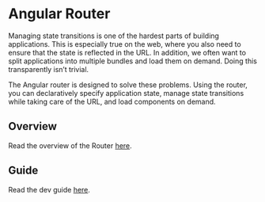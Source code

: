 Angular Router
=========

Managing state transitions is one of the hardest parts of building applications. This is especially true on the web, where you also need to ensure that the state is reflected in the URL. In addition, we often want to split applications into multiple bundles and load them on demand. Doing this transparently isn’t trivial.

The Angular router is designed to solve these problems. Using the router, you can declaratively specify application state, manage state transitions while taking care of the URL, and load components on demand.

## Overview
Read the overview of the Router [here](http://victorsavkin.com/post/145672529346/angular-router).

## Guide
Read the dev guide [here](https://angular.io/docs/ts/latest/guide/router.html).